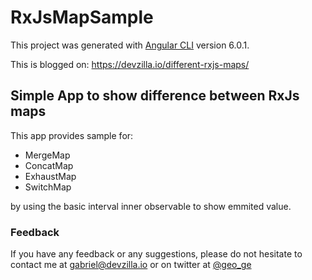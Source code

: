 # RxJsMapSample

This project was generated with [Angular CLI](https://github.com/angular/angular-cli) version 6.0.1.

This is blogged on: https://devzilla.io/different-rxjs-maps/

## Simple App to show difference between RxJs maps

This app provides sample for:
* MergeMap
* ConcatMap
* ExhaustMap
* SwitchMap

by using the basic interval inner observable to show emmited value.


### Feedback

If you have any feedback or any suggestions, please do not hesitate to contact me at gabriel@devzilla.io or on twitter at [@geo_ge](https://twitter.com/geo_ge)
